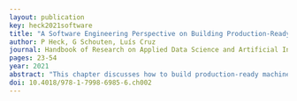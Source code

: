 ```yaml
---
layout: publication
key: heck2021software
title: "A Software Engineering Perspective on Building Production-Ready Machine Learning Systems"
author: P Heck, G Schouten, Luís Cruz
journal: Handbook of Research on Applied Data Science and Artificial Intelligence in Business and Industry
pages: 23-54
year: 2021
abstract: "This chapter discusses how to build production-ready machine learning systems. There are several challenges involved in accomplishing this, each with its specific solutions regarding practices and tool support. The chapter presents those solutions and introduces MLOps (machine learning operations, also called machine learning engineering) as an overarching and integrated approach in which data engineers, data scientists, software engineers, and operations engineers integrate their activities to implement validated machine learning applications managed from initial idea to daily operation in a production environment. This approach combines agile software engineering processes with the machine learning-specific workflow. Following the principles of MLOps is paramount in building high-quality production-ready machine learning systems. The current state of MLOps is discussed in terms of best practices and tool support. The chapter ends by describing future developments that are bound to improve and extend the tool support for implementing an MLOps approach."
doi: 10.4018/978-1-7998-6985-6.ch002
---
```

